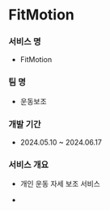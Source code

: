 # FitMotion

### 서비스 명 
  - FitMotion

### 팀 명 
  - 운동보조

### 개발 기간 
  - 2024.05.10 ~ 2024.06.17

### 서비스 개요 
  - 개인 운동 자세 보조 서비스

  - 
